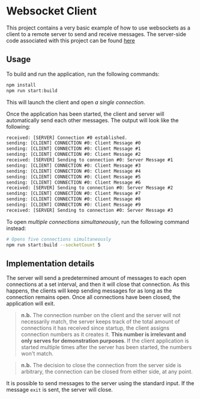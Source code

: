 # Websocket Client

This project contains a very basic example of how to use websockets as a client to a remote server to send and receive messages.
The server-side code associated with this project can be found [here](https://github.com/jolafreniere/websocket-server-example/)

## Usage

To build and run the application, run the following commands:

```sh
npm install
npm run start:build
```

This will launch the client and open *a single connection*.

Once the application has been started, the client and server will automatically send each other messages. The output will look like the following:

```txt
received: [SERVER] Connection #0 established.
sending: [CLIENT] CONNECTION #0: Client Message #0
sending: [CLIENT] CONNECTION #0: Client Message #1
sending: [CLIENT] CONNECTION #0: Client Message #2
received: [SERVER] Sending to connection #0: Server Message #1
sending: [CLIENT] CONNECTION #0: Client Message #3
sending: [CLIENT] CONNECTION #0: Client Message #4
sending: [CLIENT] CONNECTION #0: Client Message #5
sending: [CLIENT] CONNECTION #0: Client Message #6
received: [SERVER] Sending to connection #0: Server Message #2
sending: [CLIENT] CONNECTION #0: Client Message #7
sending: [CLIENT] CONNECTION #0: Client Message #8
sending: [CLIENT] CONNECTION #0: Client Message #9
received: [SERVER] Sending to connection #0: Server Message #3
```

To open *multiple connections simultaneously*, run the following command instead:

```sh
# Opens five connections simultaneously
npm run start:build --socketCount 5
```
## Implementation details

The server will send a predetermined amount of messages to each open connections at a set interval, and then it will close that connection. As this happens, the clients will keep sending messages for as long as the connection remains open. Once all connections have been closed, the application will exit.

> **n.b.** The connection number on the client and the server will not necessarily match, the server keeps track of the total amount of connections it has received since startup, the client assigns connection numbers as it creates it. **This number is irrelevant and only serves for demonstration purposes**. If the client application is started multiple times after the server has been started, the numbers won't match.

> **n.b.** The decision to close the connection from the server side is arbitrary, the connection can be closed from either side, at any point.

It is possible to send messages to the server using the standard input. If the message `exit` is sent, the server will close.

